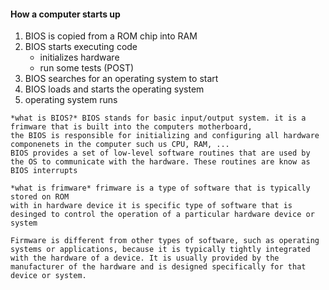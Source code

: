 #### How a computer starts up
1. BIOS is copied from a ROM chip into RAM
2. BIOS starts executing code
	- initializes hardware
	- run some tests (POST)
3. BIOS searches for an operating system to start
4. BIOS loads and starts the operating system
5. operating system runs

```
*what is BIOS?* BIOS stands for basic input/output system. it is a frimware that is built into the computers motherboard,
the BIOS is responsible for initializing and configuring all hardware componenets in the computer such us CPU, RAM, ...
BIOS provides a set of low-level software routines that are used by the OS to communicate with the hardware. These routines are know as BIOS interrupts
```

```
*what is frimware* frimware is a type of software that is typically stored on ROM
with in hardware device it is specific type of software that is desinged to control the operation of a particular hardware device or system

Firmware is different from other types of software, such as operating systems or applications, because it is typically tightly integrated with the hardware of a device. It is usually provided by the manufacturer of the hardware and is designed specifically for that device or system.
```
